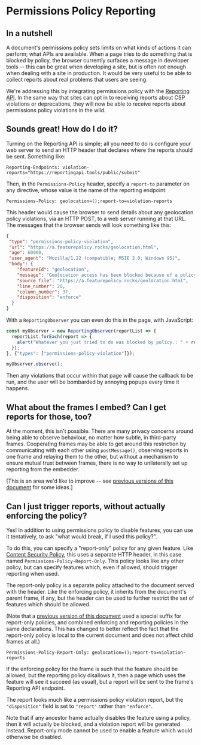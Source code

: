 Permissions Policy Reporting
============================

In a nutshell
-------------

A document's permissions policy sets limits on what kinds of actions it can
perform; what APIs are available. When a page tries to do something that is
blocked by policy, the browser currently surfaces a message in developer
tools -- this can be great when developing a site, but is often not enough
when dealing with a site in production. It would be very useful to be able to
collect reports about real problems that users are seeing.

We're addressing this by integrating permissions policy with the
[Reporting API](https://w3c.github.io/reporting/). In the same way that sites
can opt in to receiving reports about CSP violations or deprecations, they will
now be able to receive reports about permissions policy violations in the wild.

Sounds great! How do I do it?
-------------

Turning on the Reporting API is simple; all you need to do is configure your
web server to send an HTTP header that declares where the reports should be
sent. Something like:

```http
Reporting-Endpoints: violation-reports="https://reportingapi.tools/public/submit"
```

Then, in the `Permissions-Policy` header, specify a `report-to` parameter on any
directive, whose value is the name of the reporting endpoint:

```http
Permissions-Policy: geolocation=();report-to=violation-reports
```

This header would cause the browser to send details about any geolocation policy
violations, via an HTTP POST, to a web server running at that URL. The messages
that the browser sends will look something like this:

```json
{
 "type": "permissions-policy-violation",
 "url": "https://a.featurepolicy.rocks/geolocation.html",
 "age": 60000,
 "user_agent": "Mozilla/1.22 (compatible; MSIE 2.0; Windows 95)",
 "body": {
    "featureId": "geolocation",
    "message": "Geolocation access has been blocked because of a policy applied to the current document. See https://goo.gl/EuHzyv for more details.",
    "source_file": "https://a.featurepolicy.rocks/geolocation.html",
    "line_number": 20,
    "column_number": 37,
    "disposition": "enforce"
  }
}
```

With a `ReportingObserver` you can even do this in the page, with
JavaScript:

```javascript
const myObserver = new ReportingObserver(reportList => {
  reportList.forEach(report => {
    alert("Whatever you just tried to do was blocked by policy.: " + report.body.featureId);
  });
}, {"types": ["permissions-policy-violation"]});

myObserver.observe();
```

Then any violations that occur within that page will cause the callback to be
run, and the user will be bombarded by annoying popups every time it happens.

What about the frames I embed? Can I get reports for those, too?
-------------

At the moment, this isn't possible. There are many privacy concerns around being
able to observe behaviour, no matter how subtle, in third-party frames.
Cooperating frames may be able to get around this restriction by communicating
with each other using `postMessage()`, observing reports in one frame and relaying
them to the other, but without a mechanism to ensure mutual trust between frames,
there is no way to unilaterally set up reporting from the embedder.

[This is an area we'd like to improve -- see [previous versions of this document](https://github.com/WICG/feature-policy/blob/ea8085c74eef65de8eef81c1e23c1980497a7ed7/reporting.md) for some ideas.]

Can I just trigger reports, without actually enforcing the policy?
-------------

Yes! In addition to using permissions policy to disable features, you can use it
tentatively, to ask "what would break, if I used this policy?".

To do this, you can specify a "report-only" policy for any given feature. Like
[Content Security Policy](https://w3c.github.io/webappsec-csp/#cspro-header),
this uses a separate HTTP header, in this case named `Permissions-Policy-Report-Only`.
This policy looks like any other policy, but can specify features which, even if
allowed, should trigger reporting when used.

The report-only policy is a separate policy attached to the document served with
the header. Like the enforcing policy, it inherits from the document's parent
frame, if any, but the header can be used to further restrict the set of features
which should be allowed.

(Note that a [previous version of this document](https://github.com/WICG/feature-policy/blob/670fe1b4b7d12752f307fd9eecccb6558b0b0d83/reporting.md) used a special
suffix for report-only policies, and combined enforcing and reporting policies in
the same declarations. This has changed to better reflect the fact that the
report-only policy is local to the current document and does not affect child
frames at all.)

```http
Permissions-Policy-Report-Only: geolocation=();report-to=violation-reports
```

If the enforcing policy for the frame is such that the feature should be allowed,
but the reporting policy disallows it, then a page which uses the feature will see it
succeed (as usual), but a report will be sent to the frame's Reporting API endpoint.

The report looks much like a permissions policy violation report, but the
`"disposition"` field is set to `"report"` rather than `"enforce"`.

Note that if any ancestor frame actually disables the feature using a policy,
then it will actually be blocked, and a violation report will be generated
instead. Report-only mode cannot be used to enable a feature which would
otherwise be disabled.
